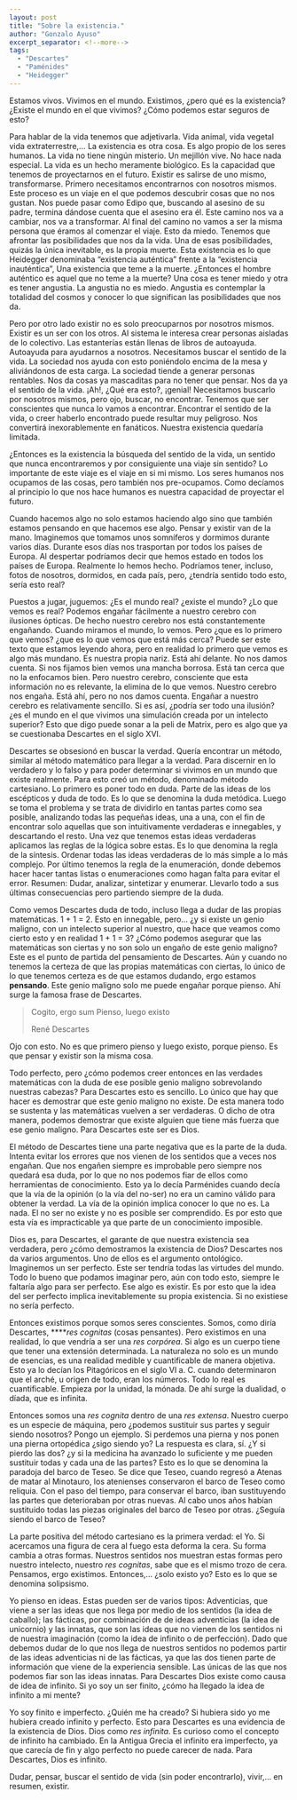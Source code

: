 ```yaml
---
layout: post
title: "Sobre la existencia."
author: "Gonzalo Ayuso"
excerpt_separator: <!--more-->
tags: 
  - "Descartes"
  - "Paménides"
  - "Heidegger"
---
```


Estamos vivos. Vivimos en el mundo. Existimos, ¿pero qué es la existencia? ¿Existe el mundo en el que vivimos? ¿Cómo podemos estar seguros de esto?
<!--more-->
Para hablar de la vida tenemos que adjetivarla. Vida animal, vida vegetal vida extraterrestre,… La existencia es otra cosa. Es algo propio de los seres humanos. La vida no tiene ningún misterio. Un mejillón vive. No hace nada especial. La vida es un hecho meramente biológico. Es la capacidad que tenemos de proyectarnos en el futuro. Existir es salirse de uno mismo, transformarse. Primero necesitamos encontrarnos con nosotros mismos. Este proceso es un viaje en el que podemos descubrir cosas que no nos gustan. Nos puede pasar como Edipo que, buscando al asesino de su padre, termina dándose cuenta que el asesino era él. Este camino nos va a cambiar, nos va a transformar. Al final del camino no vamos a ser la misma persona que éramos al comenzar el viaje. Esto da miedo. Tenemos que afrontar las posibilidades que nos da la vida. Una de esas posibilidades, quizás la única inevitable, es la propia muerte. Esta existencia es lo que Heidegger denominaba “existencia auténtica” frente a la “existencia inauténtica”, Una existencia que teme a la muerte. ¿Entonces el hombre auténtico es aquel que no teme a la muerte? Una cosa es tener miedo y otra es tener angustia. La angustia no es miedo. Angustia es contemplar la totalidad del cosmos y conocer lo que significan las posibilidades que nos da.

Pero por otro lado existir no es solo preocuparnos por nosotros mismos. Existir es un ser con los otros. Al sistema le interesa crear personas aisladas de lo colectivo. Las estanterías están llenas de libros de autoayuda. Autoayuda para ayudarnos a nosotros. Necesitamos buscar el sentido de la vida. La sociedad nos ayuda con esto poniéndolo encima de la mesa y aliviándonos de esta carga. La sociedad tiende a generar personas rentables. Nos da cosas ya mascaditas para no tener que pensar. Nos da ya el sentido de la vida. ¡Ah!, ¿Qué era esto?, ¡genial! Necesitamos buscarlo por nosotros mismos, pero ojo, buscar, no encontrar. Tenemos que ser conscientes que nunca lo vamos a encontrar. Encontrar el sentido de la vida, o creer haberlo encontrado puede resultar muy peligroso. Nos convertirá inexorablemente en fanáticos. Nuestra existencia quedaría limitada.

¿Entonces es la existencia la búsqueda del sentido de la vida, un sentido que nunca encontraremos y por consiguiente una viaje sin sentido? Lo importante de este viaje es el viaje en si mi mismo. Los seres humanos nos ocupamos de las cosas, pero también nos pre-ocupamos. Como decíamos al principio lo que nos hace humanos es nuestra capacidad de proyectar el futuro. 

Cuando hacemos algo no solo estamos haciendo algo sino que también estamos pensando en que hacemos ese algo. Pensar y existir van de la mano. Imaginemos que tomamos unos somníferos y dormimos durante varios días. Durante esos días nos trasportan por todos los países de Europa. Al despertar podríamos decir que hemos estado en todos los países de Europa. Realmente lo hemos hecho. Podríamos tener, incluso, fotos de nosotros, dormidos, en cada país, pero, ¿tendría sentido todo esto, sería esto real?

Puestos a jugar, juguemos: ¿Es el mundo real? ¿existe el mundo? ¿Lo que vemos es real? Podemos engañar fácilmente a nuestro cerebro con ilusiones ópticas. De hecho nuestro cerebro nos está constantemente engañando. Cuando miramos el mundo, lo vemos. Pero ¿que es lo primero que vemos? ¿que es lo que vemos que está más cerca? Puede ser este texto que estamos leyendo ahora, pero en realidad lo primero que vemos es algo más mundano. Es nuestra propia nariz. Está ahí delante. No nos damos cuenta. Si nos fijamos bien vemos una mancha borrosa. Está tan cerca que no la enfocamos bien. Pero nuestro cerebro, consciente que esta información no es relevante, la elimina de lo que vemos. Nuestro cerebro nos engaña. Está ahí, pero no nos damos cuenta. Engañar a nuestro cerebro es relativamente sencillo. Si es así, ¿podría ser todo una ilusión? ¿es el mundo en el que vivimos una simulación creada por un intelecto superior? Esto que digo puede sonar a la peli de Matrix, pero es algo que ya se cuestionaba Descartes en el siglo XVI.

Descartes se obsesionó en buscar la verdad. Quería encontrar un método, similar al método matemático para llegar a la verdad. Para discernir en lo verdadero y lo falso y para poder determinar si vivimos en un mundo que existe realmente. Para esto creó un método, denominado método cartesiano. Lo primero es poner todo en duda. Parte de las ideas de los escépticos y duda de todo. Es lo que se denomina la duda metódica. Luego se toma el problema y se trata de dividirlo en tantas partes como sea posible, analizando todas las pequeñas ideas, una a una, con el fin de encontrar solo aquellas que son intuitivamente verdaderas e innegables, y descartando el resto. Una vez que tenemos estas ideas verdaderas aplicamos las reglas de la lógica sobre estas. Es lo que denomina la regla de la síntesis. Ordenar todas las ideas verdaderas de lo más simple a lo más complejo. Por último tenemos la regla de la enumeración, donde debemos hacer hacer tantas listas o enumeraciones como hagan falta para evitar el error. Resumen: Dudar, analizar, sintetizar y enumerar. Llevarlo todo a sus últimas consecuencias pero partiendo siempre de la duda.

Como vemos Descartes duda de todo, incluso llega a dudar de las propias matemáticas. 1 + 1 = 2. Esto en innegable, pero… ¿y si existe un genio maligno, con un intelecto superior al nuestro, que hace que veamos como cierto esto y en realidad 1 + 1 = 3? ¿Cómo podemos asegurar que las matemáticas son ciertas y no son solo un engaño de este genio maligno? Este es el punto de partida del pensamiento de Descartes. Aún y cuando no tenemos la certeza de que las propias matemáticas con ciertas, lo único de lo que tenemos certeza es de que estamos dudando, ergo estamos **pensando**. Este genio maligno solo me puede engañar porque pienso. Ahí surge la famosa frase de Descartes.

> Cogito, ergo sum
> Pienso, luego existo
> 
> René Descartes


Ojo con esto. No es que primero pienso y luego existo, porque pienso. Es que pensar y existir son la misma cosa. 

Todo perfecto, pero ¿cómo podemos creer entonces en las verdades matemáticas con la duda de ese posible genio maligno sobrevolando nuestras cabezas? Para Descartes esto es sencillo. Lo único que hay que hacer es demostrar que este genio maligno no existe. De esta manera todo se sustenta y las matemáticas vuelven a ser verdaderas. O dicho de otra manera, podemos demostrar que existe alguien que tiene más fuerza que ese genio maligno. Para Descartes este ser es Dios.

El método de Descartes tiene una parte negativa que es la parte de la duda. Intenta evitar los errores que nos vienen de los sentidos que a veces nos engañan. Que nos engañen siempre es improbable pero siempre nos quedará esa duda, por lo que no nos podemos fiar de ellos como herramientas de conocimiento. Esto ya lo decía Parménides cuando decía que la vía de la opinión (o la vía del no-ser) no era un camino válido para obtener la verdad. La vía de la opinión implica conocer lo que no es. La nada. El no ser no existe y no es posible ser comprendido. Es por esto que esta vía es impracticable ya que parte de un conocimiento imposible.

Dios es, para Descartes, el garante de que nuestra existencia sea verdadera, pero ¿cómo demostramos la existencia de Dios? Descartes nos da varios argumentos. Uno de ellos es el argumento ontológico. Imaginemos un ser perfecto. Este ser tendría todas las virtudes del mundo. Todo lo bueno que podamos imaginar pero, aún con todo esto, siempre le faltaría algo para ser perfecto. Ese algo es existir. Es por esto que la idea del ser perfecto implica inevitablemente su propia existencia. Si no existiese no sería perfecto.

Entonces existimos porque somos seres conscientes. Somos, como diría Descartes, *****res cognitas* (cosas pensantes). Pero existimos en una realidad, lo que vendría a ser una *res corpórea*. Si algo es un cuerpo tiene que tener una extensión determinada. La naturaleza no solo es un mundo de esencias, es una realidad medible y cuantificable de manera objetiva. Esto ya lo decían los Pitagóricos en el siglo VI a. C. cuando determinaron que el arché, u origen de todo, eran los números. Todo lo real es cuantificable. Empieza por la unidad, la mónada. De ahí surge la dualidad, o díada, que es infinita.

Entonces somos una *res cognita* dentro de una *res extensa*. Nuestro cuerpo es un especie de máquina, pero ¿podemos sustituir sus partes y seguir siendo nosotros? Pongo un ejemplo. Si perdemos una pierna y nos ponen una pierna ortopédica ¿sigo siendo yo? La respuesta es clara, sí. ¿Y si pierdo las dos? ¿y si la medicina ha avanzado lo suficiente y me pueden sustituir todas y cada una de las partes? Esto es lo que se denomina la paradoja del barco de Teseo. Se dice que Teseo, cuando regresó a Atenas de matar al Minotauro, los atenienses conservaron el barco de Teseo como reliquia. Con el paso del tiempo, para conservar el barco, iban sustituyendo las partes que deterioraban por otras nuevas. Al cabo unos años habían sustituido todas las piezas originales del barco de Teseo por otras. ¿Seguía siendo el barco de Teseo?

La parte positiva del método cartesiano es la primera verdad: el Yo. Si acercamos una figura de cera al fuego esta deforma la cera. Su forma cambia a otras formas. Nuestros sentidos nos muestran estas formas pero nuestro intelecto, nuestro *res cognitas*, sabe que es el mismo trozo de cera. Pensamos, ergo existimos. Entonces,… ¿solo existo yo? Esto es lo que se denomina solipsismo.

Yo pienso en ideas. Estas pueden ser de varios tipos: Adventicias, que viene a ser las ideas que nos llega por medio de los sentidos (la idea de caballo); las fácticas, por combinación de de ideas adventicias (la idea de unicornio) y las innatas, que son las ideas que no vienen de los sentidos ni de nuestra imaginación (como la idea de infinito o de perfección). Dado que debemos dudar de lo que nos llega de nuestros sentidos no podemos partir de las ideas adventicias ni de las fácticas, ya que las dos tienen parte de información que viene de la experiencia sensible. Las únicas de las que nos podemos fiar son las ideas innatas. Para Descartes Dios existe como causa de idea de infinito. Si yo soy un ser finito, ¿cómo ha llegado la idea de infinito a mi mente?

Yo soy finito e imperfecto. ¿Quién me ha creado? Si hubiera sido yo me hubiera creado infinito y perfecto. Esto para Descartes es una evidencia de la existencia de Dios. Dios como *res infinita*. Es curioso como el concepto de infinito ha cambiado. En la Antigua Grecia el infinito era imperfecto, ya que carecía de fin y algo perfecto no puede carecer de nada. Para Descartes, Dios es infinito.

Dudar, pensar, buscar el sentido de vida (sin poder encontrarlo), vivir,… en resumen, existir.